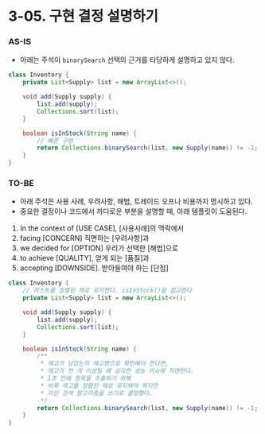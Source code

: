 # 3-05. 구현 결정 설명하기

### AS-IS

- 아래는 주석이 `binarySearch` 선택의 근거를 타당하게 설명하고 있지 않다.

```java
class Inventory {
    private List<Supply> list = new ArrayList<>();

    void add(Supply supply) {
        list.add(supply);
        Collections.sort(list);
    }

    boolean isInStock(String name) {
        // 빠른 구현
        return Collections.binarySearch(list, new Supply(name)) != -1;
    }
}
```

### TO-BE

- 아래 주석은 사용 사례, 우려사항, 해법, 트레이드 오프나 비용까지 명시하고 있다.
- 중요한 결정이나 코드에서 까다로운 부분을 설명할 때, 아래 템플릿이 도움된다.

1.  In the context of [USE CASE], [사용사례]의 맥락에서
2.  facing [CONCERN] 직면하는 [우려사항]과
3.  we decided for [OPTION] 우리가 선택한 [해법]으로
4.  to achieve [QUALITY], 얻게 되는 [품질]과
5.  accepting [DOWNSIDE]. 받아들여야 하는 [단점]

```java
class Inventory {
    // 리스트를 정렬된 채로 유지한다. isInStock()을 참고한다
    private List<Supply> list = new ArrayList<>();

    void add(Supply supply) {
        list.add(supply);
        Collections.sort(list);
    }

    boolean isInStock(String name) {
        /**
         * 재고가 남았는지 재고명으로 확인해야 한다면,
         * 재고가 천 개 이상일 때 심각한 성능 이슈에 직면한다.
         * 1초 안에 항목을 추출하기 위해
         * 비록 재고를 정렬된 채로 유지해야 하지만
         * 이진 검색 알고리즘을 쓰기로 결정했다.
         */
        return Collections.binarySearch(list, new Supply(name)) != -1;
    }
}
```
